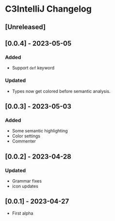 <!-- Keep a Changelog guide -> https://keepachangelog.com -->

# C3IntelliJ Changelog

## [Unreleased]

## [0.0.4] - 2023-05-05

### Added

- Support `def` keyword

### Updated

- Types now get colored before semantic analysis.

## [0.0.3] - 2023-05-03

### Added

- Some semantic highlighting
- Color settings
- Commenter

## [0.0.2] - 2023-04-28

### Updated

- Grammar fixes
- icon updates

## [0.0.1] - 2023-04-27

- First alpha



